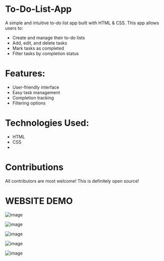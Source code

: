 # To-Do-List-App
A simple and intuitive to-do list app built with HTML & CSS.
This app allows users to: 
- Create and manage their to-do lists
- Add, edit, and delete tasks
- Mark tasks as completed
- Filter tasks by completion status
  
# Features:
- User-friendly interface
- Easy task management
- Completion tracking
- Filtering options

# Technologies Used:
- HTML
- CSS
- 
# Contributions
All contributors are most welcome! This is definitely open source!
# WEBSITE DEMO
![image](https://github.com/user-attachments/assets/51de9245-24fb-42c3-a7c4-9dbf48129637)

![image](https://github.com/user-attachments/assets/a3333d1f-d785-4776-97cd-a2cee6843f58)

![image](https://github.com/user-attachments/assets/4813ab1d-5b75-4a05-acf9-8fe5ea6574e3)

![image](https://github.com/user-attachments/assets/4c745843-a48e-4f3b-a96c-f12b32182552)

![image](https://github.com/user-attachments/assets/901593c3-8a98-42a1-b2b6-ecb38df057c6)

